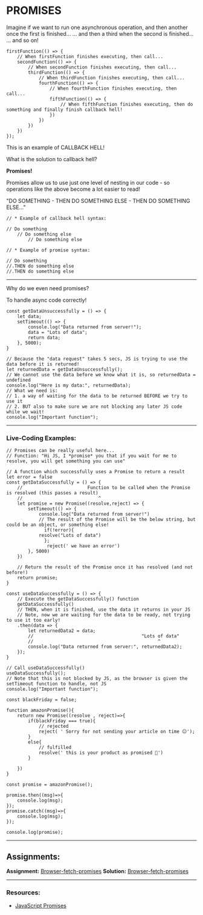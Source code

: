 # PROMISES

Imagine if we want to run one asynchronous operation, and then another once the first is finished...
... and then a third when the second is finished...
... and so on!

```JS
firstFunction(() => {
    // When firstFunction finishes executing, then call...
    secondFunction(() => {
        // When secondFunction finishes executing, then call...
        thirdFunction(() => {
            // When thirdFunction finishes executing, then call...
            fourthFunction(() => {
                // When fourthFunction finishes executing, then call...
                fifthFunction(() => {
                    // When fifthFunction finishes executing, then do something and finally finish callback hell!
                })
            })
        })
    })
});
```

This is an example of CALLBACK HELL!

What is the solution to callback hell?

**Promises!**

Promises allow us to use just one level of nesting in our code - so operations like the above become a lot easier to read!

"DO SOMETHING - THEN DO SOMETHING ELSE - THEN DO SOMETHING ELSE..."

```
// * Example of callback hell syntax:

// Do something
    // Do something else
        // Do something else

// * Example of promise syntax:

// Do something
//.THEN do something else
//.THEN do something else
```

---

Why do we even need promises?

To handle async code correctly!

```JS
const getDataUnsuccessfully = () => {
    let data;
    setTimeout(() => {
        console.log("Data returned from server!");
        data = "Lots of data";
        return data;
    }, 5000);
}

// Because the "data request" takes 5 secs, JS is trying to use the data before it is returned!
let returnedData = getDataUnsuccessfully();
// We cannot use the data before we know what it is, so returnedData = undefined
console.log("Here is my data:", returnedData);
// What we need is:
// 1. a way of waiting for the data to be returned BEFORE we try to use it
// 2. BUT also to make sure we are not blocking any later JS code while we wait!
console.log("Important function");
```

---

### Live-Coding Examples:

```JS
// Promises can be really useful here...
// Function: "Hi JS, I *promise* you that if you wait for me to resolve, you will get something you can use"

// A function which successfully uses a Promise to return a result
let error = false
const getDataSuccessfully = () => {
    //                        Function to be called when the Promise is resolved (this passes a result)
    //                            ^
    let promise = new Promise((resolve,reject) => {
        setTimeout(() => {
            console.log("Data returned from server!")
            // The result of the Promise will be the below string, but could be an object, or something else!
              if(!error){
            resolve("Lots of data")
              };
               reject(' we have an error')
        }, 5000)
    })

    // Return the result of the Promise once it has resolved (and not before!)
    return promise;
}

const useDataSuccessfully = () => {
    // Execute the getDataSuccessfully() function
    getDataSuccessfully()
    // THEN, when it is finished, use the data it returns in your JS
    // Note, now we are waiting for the data to be ready, not trying to use it too early!
    .then(data => {
        let returnedData2 = data;
        //                                        "Lots of data"
        //                                              ^
        console.log("Data returned from server:", returnedData2);
    });
}

// Call useDataSuccessfully()
useDataSuccessfully();
// Note that this is not blocked by JS, as the browser is given the setTimeout function to handle, not JS
console.log("Important function");
```

```JS
const blackFriday = false;

function amazonPromise(){
    return new Promise((resolve , reject)=>{
        if(blackFriday === true){
            // rejected
            reject( ' Sorry for not sending your article on time 😐');
        }
        else{
            // fulfilled
            resolve(' this is your product as promised 🙂')
        }

    })
}

const promise = amazonPromise();

promise.then((msg)=>{
    console.log(msg);
});
promise.catch((msg)=>{
    console.log(msg);
});

console.log(promise);
```

---

## Assignments:

**Assignment:** [Browser-fetch-promises](https://classroom.github.com/a/paCIKHff)
**Solution:** [Browser-fetch-promises]()

---

### Resources:

- [JavaScript Promises](https://www.w3schools.com/js/js_promise.asp)
